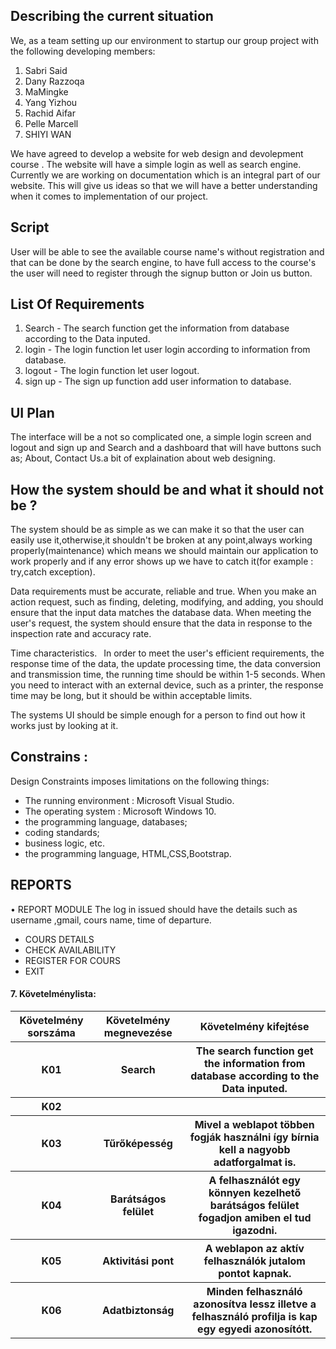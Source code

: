 ## Describing the current situation

We, as a team setting up our environment to startup our group project with the following developing members:

1. Sabri Said
2. Dany Razzoqa
3. MaMingke
4. Yang Yizhou
5. Rachid Aifar
6. Pelle Marcell
7. SHIYI WAN

We have agreed to develop a website for web design and devolepment course . The website will have a simple login as well as search engine. Currently we are working on documentation which is an integral part of our website. This will give us ideas so that we will have a better understanding when it comes to implementation of our project.

## Script

User will be able to see the available course name's without registration and that can be done by the search engine, to have full access to the course's the user will need to register through the signup button or Join us button.

## List Of Requirements

 1. Search - The search function get the information from database according to the Data inputed.
 2. login - The login function let user login according to information from database.
 3. logout - The login function let user logout.
 4. sign up - The sign up function add user information to database.

## UI Plan

The interface will be a not so complicated one, a simple login screen and logout and sign up and Search and a dashboard that will have buttons such as; About, Contact Us.a bit of explaination about web designing.

## How the system should be and what it should not be  ?

The system should be as simple as we can make it so that the user can easily use it,otherwise,it shouldn't be broken at any point,always working properly(maintenance) which means we should maintain our application to work properly and if any error shows up we have to catch it(for example : try,catch exception).

Data requirements must be accurate, reliable and true. When you make an action request, such as finding, deleting, modifying, and adding, you should ensure that the input data matches the database data. When meeting the user's request, the system should ensure that the data in response to the inspection rate and accuracy rate.

Time characteristics. 
In order to meet the user's efficient requirements, the response time of the data, the update processing time, the data conversion and transmission time, the running time should be within 1-5 seconds. When you need to interact with an external device, such as a printer, the response time may be long, but it should be within acceptable limits.

The systems UI should be simple enough for a person to find out how it works just by looking at it.

## Constrains :
Design Constraints imposes limitations on the following things:
* The running environment : Microsoft Visual Studio.
* The operating system : Microsoft Windows 10.
* the programming language, databases;
* coding standards;
* business logic, etc.
* the programming language, HTML,CSS,Bootstrap.

## REPORTS
• REPORT MODULE
The log in issued should have the details such as username ,gmail,
cours name, time of departure. 
 * COURS DETAILS
 * CHECK AVAILABILITY
 * REGISTER FOR COURS
 * EXIT
<H4>7. Követelménylista: </H4>
<table> 
  <tr>
    <th>Követelmény sorszáma</th>
    <th>Követelmény megnevezése</th> 
    <th>Követelmény kifejtése</th>
</tr>
<tr>
    <th>K01</th>
    <th>Search</th>
  <th>The search function get the information from database according to the Data inputed.</th>
</tr>
<tr>
    <th>K02</th>
    <th></th>
  <th></th>
</tr>
  <tr>
    <th>K03</th>
    <th>Tűrőképesség</th>
  <th>Mivel a weblapot többen fogják használni így bírnia kell a nagyobb adatforgalmat is.</th>
    <tr>
    <th>K04</th>
    <th>Barátságos felület</th>
    <th>A felhasználót egy könnyen kezelhető barátságos felület fogadjon amiben el tud igazodni.</th>
      <tr>
      <th>K05</th>
    <th>Aktivitási pont</th>
  <th>A weblapon az aktív felhasználók jutalom pontot kapnak.</th>
</tr>
<tr>
    <th>K06</th>
    <th>Adatbiztonság</th>
  <th>Minden felhasználó azonosítva lessz illetve a felhasználó profilja is kap egy egyedi azonosítótt.</th>
</tr>
</table>
